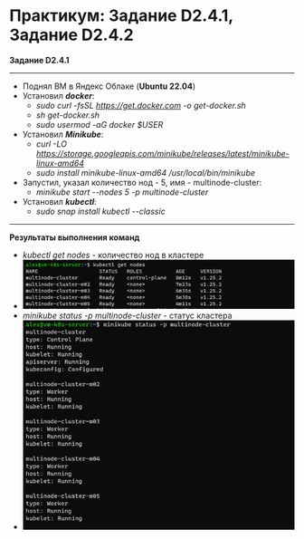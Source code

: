 # Практикум: Задание D2.4.1, Задание D2.4.2

**Задание D2.4.1**
___
- Поднял ВМ в Яндекс Облаке (**Ubuntu 22.04**)
- Установил _**docker**_:
  - _sudo curl -fsSL https://get.docker.com -o get-docker.sh_
  - _sh get-docker.sh_
  - _sudo usermod -aG docker $USER_
- Установил _**Minikube**_:
  - _curl -LO https://storage.googleapis.com/minikube/releases/latest/minikube-linux-amd64_
  - _sudo install minikube-linux-amd64 /usr/local/bin/minikube_
- Запустил, указал количество нод - 5, имя - multinode-cluster:
  - _minikube start --nodes 5 -p multinode-cluster_
- Установил _**kubectl**_:
  - _sudo snap install kubectl --classic_
___
**Результаты выполнения команд**
- _kubectl get nodes_ - количество нод в кластере
- ![minicube-nodes](./images/minicube-nodes.PNG)
- _minikube status -p multinode-cluster_ - статус кластера
- ![minicube-status](./images/minicube-status.PNG)

